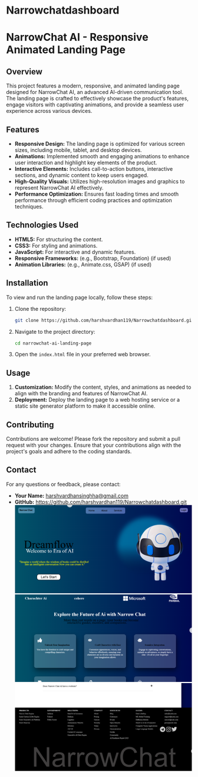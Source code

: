 # Narrowchatdashboard


# NarrowChat AI - Responsive Animated Landing Page

## Overview

This project features a modern, responsive, and animated landing page designed for NarrowChat AI, an advanced AI-driven communication tool. The landing page is crafted to effectively showcase the product's features, engage visitors with captivating animations, and provide a seamless user experience across various devices.

## Features

- **Responsive Design:** The landing page is optimized for various screen sizes, including mobile, tablet, and desktop devices.
- **Animations:** Implemented smooth and engaging animations to enhance user interaction and highlight key elements of the product.
- **Interactive Elements:** Includes call-to-action buttons, interactive sections, and dynamic content to keep users engaged.
- **High-Quality Visuals:** Utilizes high-resolution images and graphics to represent NarrowChat AI effectively.
- **Performance Optimization:** Ensures fast loading times and smooth performance through efficient coding practices and optimization techniques.

## Technologies Used

- **HTML5:** For structuring the content.
- **CSS3:** For styling and animations.
- **JavaScript:** For interactive and dynamic features.
- **Responsive Frameworks:** (e.g., Bootstrap, Foundation) (if used)
- **Animation Libraries:** (e.g., Animate.css, GSAP) (if used)

## Installation

To view and run the landing page locally, follow these steps:

1. Clone the repository:
   ```bash
   git clone https://github.com/harshvardhan119/Narrowchatdashboard.git
   ```

2. Navigate to the project directory:
   ```bash
   cd narrowchat-ai-landing-page
   ```

3. Open the `index.html` file in your preferred web browser.

## Usage

1. **Customization:** Modify the content, styles, and animations as needed to align with the branding and features of NarrowChat AI.
2. **Deployment:** Deploy the landing page to a web hosting service or a static site generator platform to make it accessible online.

## Contributing

Contributions are welcome! Please fork the repository and submit a pull request with your changes. Ensure that your contributions align with the project's goals and adhere to the coding standards.


## Contact

For any questions or feedback, please contact:

- **Your Name:** harshvardhansinghha@gmail.com
- **GitHub:** https://github.com/harshvardhan119/Narrowchatdashboard.git
![alt text](image.png)
![alt text](image-1.png)
![alt text](image-2.png)